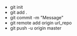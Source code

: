 - git init
- git add .
- git commit -m "Message"
- git remote add origin url_repo
- git push -u origin master